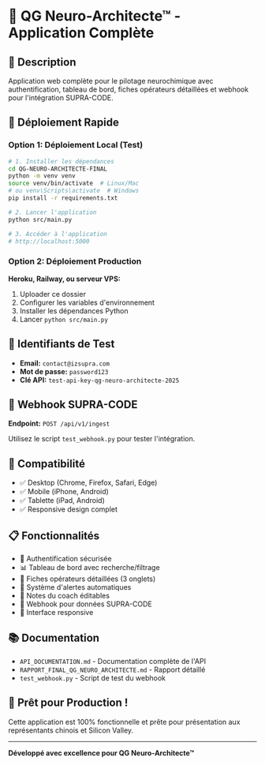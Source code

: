 # 🧠 QG Neuro-Architecte™ - Application Complète

## 🎯 Description

Application web complète pour le pilotage neurochimique avec authentification, tableau de bord, fiches opérateurs détaillées et webhook pour l'intégration SUPRA-CODE.

## 🚀 Déploiement Rapide

### Option 1: Déploiement Local (Test)

```bash
# 1. Installer les dépendances
cd QG-NEURO-ARCHITECTE-FINAL
python -m venv venv
source venv/bin/activate  # Linux/Mac
# ou venv\Scripts\activate  # Windows
pip install -r requirements.txt

# 2. Lancer l'application
python src/main.py

# 3. Accéder à l'application
# http://localhost:5000
```

### Option 2: Déploiement Production

**Heroku, Railway, ou serveur VPS:**
1. Uploader ce dossier
2. Configurer les variables d'environnement
3. Installer les dépendances Python
4. Lancer `python src/main.py`

## 🔐 Identifiants de Test

- **Email:** `contact@izsupra.com`
- **Mot de passe:** `password123`
- **Clé API:** `test-api-key-qg-neuro-architecte-2025`

## 🔗 Webhook SUPRA-CODE

**Endpoint:** `POST /api/v1/ingest`

Utilisez le script `test_webhook.py` pour tester l'intégration.

## 📱 Compatibilité

- ✅ Desktop (Chrome, Firefox, Safari, Edge)
- ✅ Mobile (iPhone, Android)
- ✅ Tablette (iPad, Android)
- ✅ Responsive design complet

## 📋 Fonctionnalités

- 🔐 Authentification sécurisée
- 📊 Tableau de bord avec recherche/filtrage
- 👤 Fiches opérateurs détaillées (3 onglets)
- 🚨 Système d'alertes automatiques
- 📝 Notes du coach éditables
- 🔗 Webhook pour données SUPRA-CODE
- 📱 Interface responsive

## 📚 Documentation

- `API_DOCUMENTATION.md` - Documentation complète de l'API
- `RAPPORT_FINAL_QG_NEURO_ARCHITECTE.md` - Rapport détaillé
- `test_webhook.py` - Script de test du webhook

## 🎉 Prêt pour Production !

Cette application est 100% fonctionnelle et prête pour présentation aux représentants chinois et Silicon Valley.

---

**Développé avec excellence pour QG Neuro-Architecte™**

